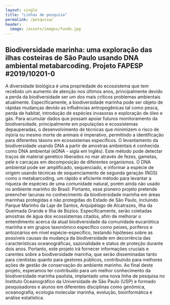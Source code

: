 ```yaml
---
layout: single
title: "Linhas de pesquisa"
permalink: /pesquisa/
header:
  image: /assets/images/fundo.jpg
---
```



## Biodiversidade marinha: uma exploração das ilhas costeiras de São Paulo usando DNA ambiental metabarcoding. Projeto FAPESP #2019/10201-0

A diversidade biológica é uma propriedade do ecossistema que tem recebido um aumento de atenção nos últimos anos, principalmente devido a perda da biodiversidade ser um dos mais críticos problemas ambientais atualmente. Especificamente, a biodiversidade marinha pode ser objeto de rápidas mudanças devido as influências antropogênicas tal como pesca, perda de habitat, introdução de espécies invasoras e exploração de óleo e gás. Para acumular dados que possam apoiar futuros monitoramento da biodiversidade, principalmente em populações e ecossistemas depauperadas, o desenvolvimento de técnicas que minimizem o risco de injúria ou mesmo morte de animais é imperativo, permitindo a identificação para diferentes táxons em ecossistemas específicos. O levantamento da biodiversidade usando DNA a partir de amostras ambientais é conhecida como DNA ambiental (eDNA - sigla em Inglês). Este método pode detectar traços de material genético liberados no mar através de fezes, gametas, pele e carcaças em decomposição de diferentes organismos. O DNA ambiental pode ser amplificado, sequenciado, e informar a espécie de origem usando técnicas de sequenciamento de segunda geração (NGS) como o metabarcoding, um rápido e eficiente método para levantar a riqueza de espécies de uma comunidade natural, porém ainda não usado no ambiente marinho do Brasil. Portanto, esse pioneiro projeto pretende preencher lacunas no conhecimento da biodiversidade marinha em áreas marinhas protegidas e não protegidas do Estado de São Paulo, incluindo Parque Marinho da Laje de Santos, Arquipélago de Alcatrazes, Ilha da Queimada Grande e Ilha de Búzios. Especificamente, serão coletadas amostras de água dos ecossistemas citados, afim de melhorar o entendimento acerca da atual biodiversidade da comunidade eucariótica marinha e em grupos taxonômico específico como peixes, poríferos e antozoários em nível espécie-específico, testando hipóteses sobre as possíveis causas da mudança da biodiversidade em decorrência das características oceanográficas, sazonalidade e status de proteção durante dois anos. Portanto, este projeto irá fornecer informações cruciais e carentes sobre a biodiversidade marinha, que serão disseminadas tanto para cientistas quanto para gestores públicos, contribuindo para melhores ações de gestão de conservação do ambiente marinho. Ao final deste projeto, esperamos ter contribuído para um melhor conhecimento da biodiversidade marinha paulista, implantado uma nova linha de pesquisa no Instituto Oceanográfico da Universidade de São Paulo (USP) e formado pesquisadores e alunos em diferentes disciplinas como genômica, oceanografia, ecologia molecular marinha, evolução, bioinformática e análise estatística.



